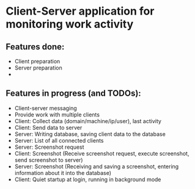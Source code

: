 # Client-Server application for monitoring work activity

## Features done:

- Client preparation
- Server preparation
- 
## Features in progress (and TODOs):

- Client-server messaging
- Provide work with multiple clients
- Client: Collect data (domain/machine/ip/user), last activity
- Client: Send data to server
- Server: Writing database, saving client data to the database
- Server: List of all connected clients
- Server: Screenshot request
- Client: Screenshot (Receive screenshot request, execute screenshot, send screenshot to server)
- Server: Screenshot (Receiving and saving a screenshot, entering information about it into the database)
- Client: Quiet startup at login, running in background mode